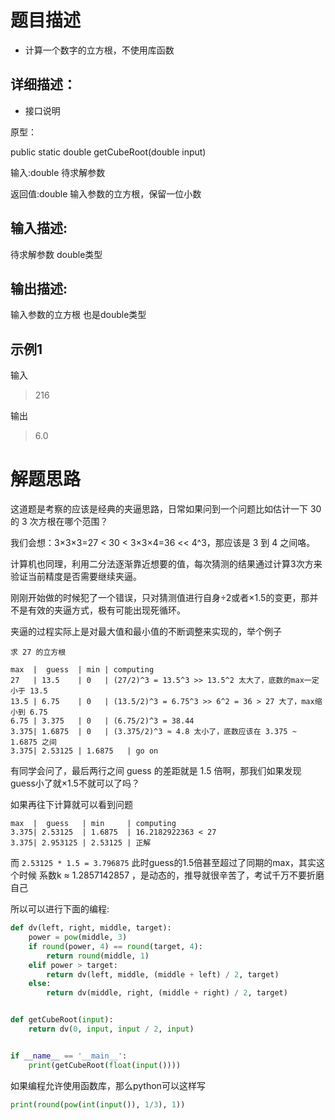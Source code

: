 # 题目描述

* 计算一个数字的立方根，不使用库函数

## 详细描述：

* 接口说明

原型：

public static double getCubeRoot(double input)

输入:double 待求解参数

返回值:double  输入参数的立方根，保留一位小数


## 输入描述:
待求解参数 double类型

## 输出描述:
输入参数的立方根 也是double类型

## 示例1

输入
> 216

输出
> 6.0


# 解题思路

这道题是考察的应该是经典的夹逼思路，日常如果问到一个问题比如估计一下 30 的 3 次方根在哪个范围？

我们会想：3×3×3=27 < 30 < 3×3×4=36 << 4^3，那应该是 3 到 4 之间咯。

计算机也同理，利用二分法逐渐靠近想要的值，每次猜测的结果通过计算3次方来验证当前精度是否需要继续夹逼。

刚刚开始做的时候犯了一个错误，只对猜测值进行自身÷2或者×1.5的变更，那并不是有效的夹逼方式，极有可能出现死循环。

夹逼的过程实际上是对最大值和最小值的不断调整来实现的，举个例子

```text
求 27 的立方根

max  |  guess  | min | computing
27   | 13.5    | 0   | (27/2)^3 = 13.5^3 >> 13.5^2 太大了，底数的max一定小于 13.5
13.5 | 6.75    | 0   | (13.5/2)^3 = 6.75^3 >> 6^2 = 36 > 27 大了，max缩小到 6.75
6.75 | 3.375   | 0   | (6.75/2)^3 = 38.44
3.375| 1.6875  | 0   | (3.375/2)^3 ≈ 4.8 太小了，底数应该在 3.375 ~ 1.6875 之间
3.375| 2.53125 | 1.6875   | go on
```

有同学会问了，最后两行之间 guess 的差距就是 1.5 倍啊，那我们如果发现guess小了就×1.5不就可以了吗？

如果再往下计算就可以看到问题

```text
max  |  guess   | min     | computing
3.375| 2.53125  | 1.6875  | 16.2182922363 < 27
3.375| 2.953125 | 2.53125 | 正解
```

而 `2.53125 * 1.5 = 3.796875` 此时guess的1.5倍甚至超过了同期的max，其实这个时候 系数k ≈ 1.2857142857 ，是动态的，推导就很辛苦了，考试千万不要折磨自己

所以可以进行下面的编程:

```python
def dv(left, right, middle, target):
    power = pow(middle, 3)
    if round(power, 4) == round(target, 4):
        return round(middle, 1)
    elif power > target:
        return dv(left, middle, (middle + left) / 2, target)
    else:
        return dv(middle, right, (middle + right) / 2, target)


def getCubeRoot(input):
    return dv(0, input, input / 2, input)


if __name__ == '__main__':
    print(getCubeRoot(float(input())))
```

如果编程允许使用函数库，那么python可以这样写

```python
print(round(pow(int(input()), 1/3), 1))
```
